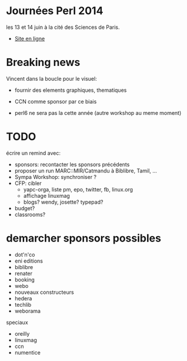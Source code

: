 # Journées Perl 2014

les 13 et 14 juin à la cité des Sciences de Paris.

* [Site en ligne](http://test.mongueurs.net/fpw2014)

# Breaking news 

Vincent dans la boucle pour le visuel: 

* fournir des elements graphiques, thematiques
* CCN comme sponsor par ce biais

* perl6 ne sera pas la cette année (autre workshop au meme moment)

# TODO 

écrire un remind avec:

* sponsors: recontacter les sponsors précédents 
* proposer un run MARC::MIR/Catmandu à Biblibre, Tamil, ...
* Sympa Workshop: synchroniser ? 
* CFP: cibler
  * yapc-orga, liste pm, epo, twitter, fb, linux.org 
  * affichage linuxmag
  * blogs? wendy, josette? typepad?  
* budget? 
* classrooms?  

# demarcher sponsors possibles 

* dot'n'co  
* eni editions 
* biblibre
* renater
* booking 
* webo 
* nouveaux constructeurs
* hedera
* techlib
* weborama

speciaux 

* oreilly 
* linuxmag
* ccn 
* numentice
